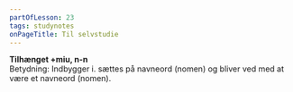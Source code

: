 ```yaml
---
partOfLesson: 23
tags: studynotes
onPageTitle: Til selvstudie
---
```

**Tilhænget +miu, n-n**
<br>Betydning: Indbygger i. sættes på navneord (nomen) og bliver ved med at være et navneord (nomen).